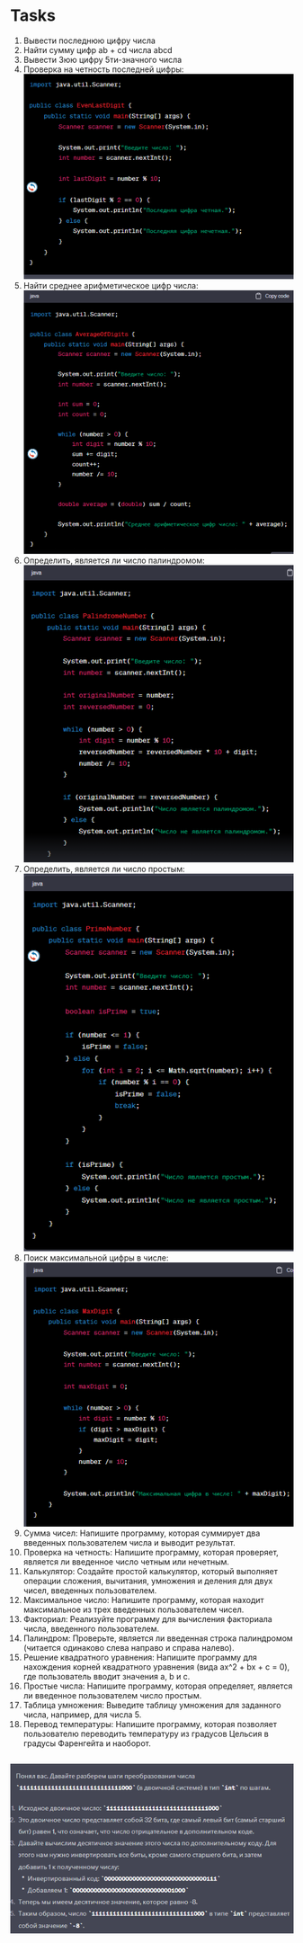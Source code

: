 # Tasks

1) Вывести последнюю цифру числа
2) Найти сумму цифр ab + cd числа abcd
3) Вывести 3юю цифру 5ти-значного числа
4) Проверка на четность последней цифры:![img_3.png](img_3.png)
5) Найти среднее арифметическое цифр числа:![img_4.png](img_4.png)
6) Определить, является ли число палиндромом: ![img_5.png](img_5.png)
7) Определить, является ли число простым: ![img_6.png](img_6.png)
8) Поиск максимальной цифры в числе:![img_7.png](img_7.png)
9) Сумма чисел: Напишите программу, которая суммирует два введенных пользователем числа и выводит результат.
10) Проверка на четность: Напишите программу, которая проверяет, является ли введенное число четным или нечетным.
11) Калькулятор: Создайте простой калькулятор, который выполняет операции сложения, вычитания, умножения и деления для двух чисел, введенных пользователем.
12) Максимальное число: Напишите программу, которая находит максимальное из трех введенных пользователем чисел.
13) Факториал: Реализуйте программу для вычисления факториала числа, введенного пользователем.
14) Палиндром: Проверьте, является ли введенная строка палиндромом (читается одинаково слева направо и справа налево).
15) Решение квадратного уравнения: Напишите программу для нахождения корней квадратного уравнения (вида ax^2 + bx + c = 0), где пользователь вводит значения a, b и c.
16) Простые числа: Напишите программу, которая определяет, является ли введенное пользователем число простым.
17) Таблица умножения: Выведите таблицу умножения для заданного числа, например, для числа 5.
18) Перевод температуры: Напишите программу, которая позволяет пользователю переводить температуру из градусов Цельсия в градусы Фаренгейта и наоборот.

```

```
![img_8.png](img_8.png)